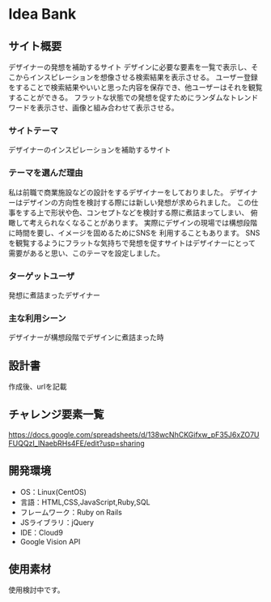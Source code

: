 # Idea Bank

## サイト概要
デザイナーの発想を補助するサイト
デザインに必要な要素を一覧で表示し、そこからインスピレーションを想像させる検索結果を表示させる。
ユーザー登録をすることで検索結果やいいと思った内容を保存でき、他ユーザーはそれを観覧することができる。
フラットな状態での発想を促すためにランダムなトレンドワードを表示させ、画像と組み合わせて表示させる。

### サイトテーマ
デザイナーのインスピレーションを補助するサイト

### テーマを選んだ理由
私は前職で商業施設などの設計をするデザイナーをしておりました。
デザイナーはデザインの方向性を検討する際には新しい発想が求められました。
この仕事をする上で形状や色、コンセプトなどを検討する際に煮詰まってしまい、
俯瞰して考えられなくなることがあります。
実際にデザインの現場では構想段階に時間を要し、イメージを固めるためにSNSを
利用することもあります。
SNSを観覧するようにフラットな気持ちで発想を促すサイトはデザイナーにとって
需要があると思い、このテーマを設定しました。

### ターゲットユーザ
発想に煮詰まったデザイナー

### 主な利用シーン
デザイナーが構想段階でデザインに煮詰まった時

## 設計書
作成後、urlを記載

## チャレンジ要素一覧
https://docs.google.com/spreadsheets/d/138wcNhCKGifxw_pF35J6xZO7UFUQQzI_lNaebRHs4FE/edit?usp=sharing

## 開発環境
- OS：Linux(CentOS)
- 言語：HTML,CSS,JavaScript,Ruby,SQL
- フレームワーク：Ruby on Rails
- JSライブラリ：jQuery
- IDE：Cloud9
- Google Vision API

## 使用素材
使用検討中です。
